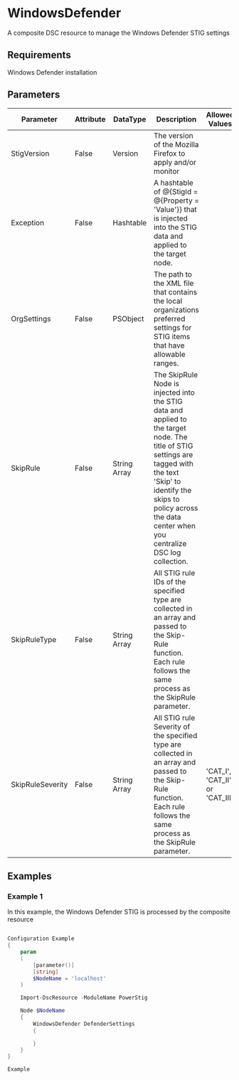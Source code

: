 # WindowsDefender

A composite DSC resource to manage the Windows Defender STIG settings

## Requirements

Windows Defender installation

## Parameters

| Parameter | Attribute | DataType | Description | Allowed Values |
| --------- | --------- | -------- | ----------- | -------------- |
| StigVersion | False | Version | The version of the Mozilla Firefox to apply and/or monitor | |
| Exception | False | Hashtable | A hashtable of @{StigId = @{Property = 'Value'}} that is injected into the STIG data and applied to the target node. |  |
| OrgSettings | False | PSObject | The path to the XML file that contains the local organizations preferred settings for STIG items that have allowable ranges. |  |
| SkipRule | False | String Array | The SkipRule Node is injected into the STIG data and applied to the target node. The title of STIG settings are tagged with the text 'Skip' to identify the skips to policy across the data center when you centralize DSC log collection. |  |
| SkipRuleType | False | String Array | All STIG rule IDs of the specified type are collected in an array and passed to the Skip-Rule function. Each rule follows the same process as the SkipRule parameter. |  |
| SkipRuleSeverity | False | String Array | All STIG rule Severity of the specified type are collected in an array and passed to the Skip-Rule function. Each rule follows the same process as the SkipRule parameter. | 'CAT_I', 'CAT_II', or 'CAT_III' |

## Examples

### Example 1

In this example, the Windows Defender STIG is processed by the composite resource

```powershell

Configuration Example
{
    param
    (
        [parameter()]
        [string]
        $NodeName = 'localhost'
    )

    Import-DscResource -ModuleName PowerStig

    Node $NodeName
    {
        WindowsDefender DefenderSettings
        {

        }
    }
}

Example

```
